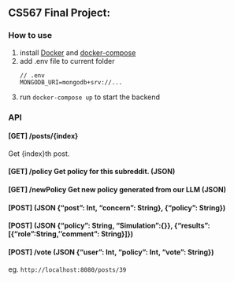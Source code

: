 ## CS567 Final Project:

### How to use
1. install [Docker](https://docs.docker.com/desktop/setup/install/mac-install/) and [docker-compose](https://docs.docker.com/compose/install/)
2. add .env file to current folder
   ```
   // .env
   MONGODB_URI=mongodb+srv://...
   ```
3. run `docker-compose up` to start the backend 

### API
#### [GET] /posts/{index}
Get {index}th post.
#### [GET] /policy Get policy for this subreddit. (JSON)
#### [GET] /newPolicy Get new policy generated from our LLM (JSON)
#### [POST] (JSON {“post”: Int, “concern”: String}, {“policy”: String})
#### [POST] (JSON {“policy”: String, “Simulation”:{}}, {“results”:[{“role”:String,’’comment”: String}]})
#### [POST] /vote (JSON {“user”: Int, “policy”: Int, “vote”: String})



eg. `http://localhost:8080/posts/39`
